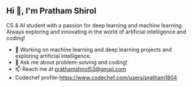 ## Hi 👋, I'm Pratham Shirol




CS & AI student with a passion for deep learning and machine learning. Always exploring and innovating in the world of artificial intelligence and coding!

- 🔭 Working on machine learning and deep learning projects and exploring artificial intelligence.
- 💬 Ask me about problem-solving and coding!
- 📫 Reach me at prathamshirol53@gmail.com
- Codechef profile-https://www.codechef.com/users/pratham1804
